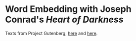 # Word Embedding with Joseph Conrad's _Heart of Darkness_

Texts from Project Gutenberg, [here](https://www.gutenberg.org/files/219/219-h/219-h.htm) and [here](http://www.gutenberg.org/cache/epub/1728/pg1728.txt).
